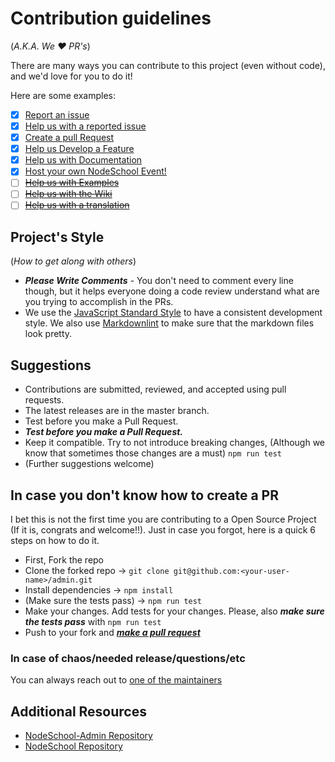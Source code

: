 # Contribution guidelines

(_A.K.A. We :heart: PR's_)

There are many ways you can contribute to this project (even without code),
and we'd love for you to do it!

Here are some examples:

- [x] [Report an issue](https://github.com/nodeschool/admin/issues/new)
- [x] [Help us with a reported issue](https://github.com/nodeschool/admin/issues?q=is%3Aopen+is%3Aissue+label%3A%22help+wanted%22)
- [x] [Create a pull Request](#in-case-you-don't-know-how-to-create-a-pr)
- [x] [Help us Develop a Feature](#)
- [x] [Help us with Documentation](#)
- [x] [Host your own NodeSchool Event!](http://nodeschool.io/host.html)
- [ ] ~~[Help us with Examples](#)~~
- [ ] ~~[Help us with the Wiki](#)~~
- [ ] ~~[Help us with a translation](#)~~

## Project's Style

(_How to get along with others_)

- ***Please Write Comments*** - You don't need to comment every line though,
  but it helps everyone doing a code review understand what are you trying to
  accomplish in the PRs.
- We use the [JavaScript Standard Style](http://standardjs.com/rules.html) to
  have a consistent development style. We also use
  [Markdownlint](https://github.com/DavidAnson/markdownlint) to make sure that
  the markdown files look pretty.

## Suggestions

- Contributions are submitted, reviewed, and accepted using pull requests.
- The latest releases are in the master branch.
- Test before you make a Pull Request.
- ***Test before you make a Pull Request.***
- Keep it compatible. Try to not introduce breaking changes, (Although we know
  that sometimes those changes are a must) `npm run test`
- (Further suggestions welcome)

## In case you don't know how to create a PR

I bet this is not the first time you are contributing to a Open Source Project
(If it is, congrats and welcome!!). Just in case you forgot, here is a quick 6
steps on how to do it.

- First, Fork the repo
- Clone the forked repo -> `git clone git@github.com:<your-user-name>/admin.git`
- Install dependencies -> `npm install`
- (Make sure the tests pass) -> `npm run test`
- Make your changes. Add tests for your changes.
  Please, also ***make sure the tests pass*** with `npm run test`
- Push to your fork and [***make a pull request***](https://github.com/nodeschool/admin/compare?expand=1)

### In case of chaos/needed release/questions/etc

You can always reach out to [one of the maintainers](https://github.com/orgs/nodeschool/teams/admin-maintainer)

## Additional Resources

- [NodeSchool-Admin Repository](https://github.com/nodeschool/admin)
- [NodeSchool Repository](https://github.com/nodeschool)
